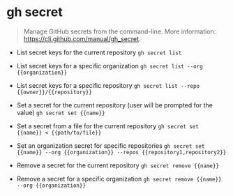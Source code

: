 # gh secret
> Manage GitHub secrets from the command-line.
> More information: <https://cli.github.com/manual/gh_secret>.

- List secret keys for the current repository
`gh secret list`

- List secret keys for a specific organization
`gh secret list --org {{organization}}`

- List secret keys for a specific repository
`gh secret list --repo {{owner}}/{{repository}}`

- Set a secret for the current repository (user will be prompted for the value)
`gh secret set {{name}}`

- Set a secret from a file for the current repository
`gh secret set {{name}} < {{path/to/file}}`

- Set an organization secret for specific repositories
`gh secret set {{name}} --org {{organization}} --repos {{repository1,repository2}}`

- Remove a secret for the current repository
`gh secret remove {{name}}`

- Remove a secret for a specific organization
`gh secret remove {{name}} --org {{organization}}`
